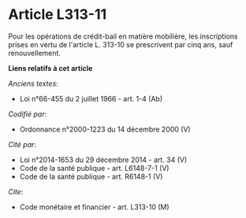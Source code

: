 # Article L313-11

Pour les opérations de crédit-bail en matière mobilière, les inscriptions prises en vertu de l'article L. 313-10 se
prescrivent par cinq ans, sauf renouvellement.

**Liens relatifs à cet article**

_Anciens textes_:

  - Loi n°66-455 du 2 juillet 1966 - art. 1-4 (Ab)

_Codifié par_:

  - Ordonnance n°2000-1223 du 14 décembre 2000 (V)

_Cité par_:

  - Loi n°2014-1653 du 29 décembre 2014 - art. 34 (V)
  - Code de la santé publique - art. L6148-7-1 (V)
  - Code de la santé publique - art. R6148-1 (V)

_Cite_:

  - Code monétaire et financier - art. L313-10 (M)
